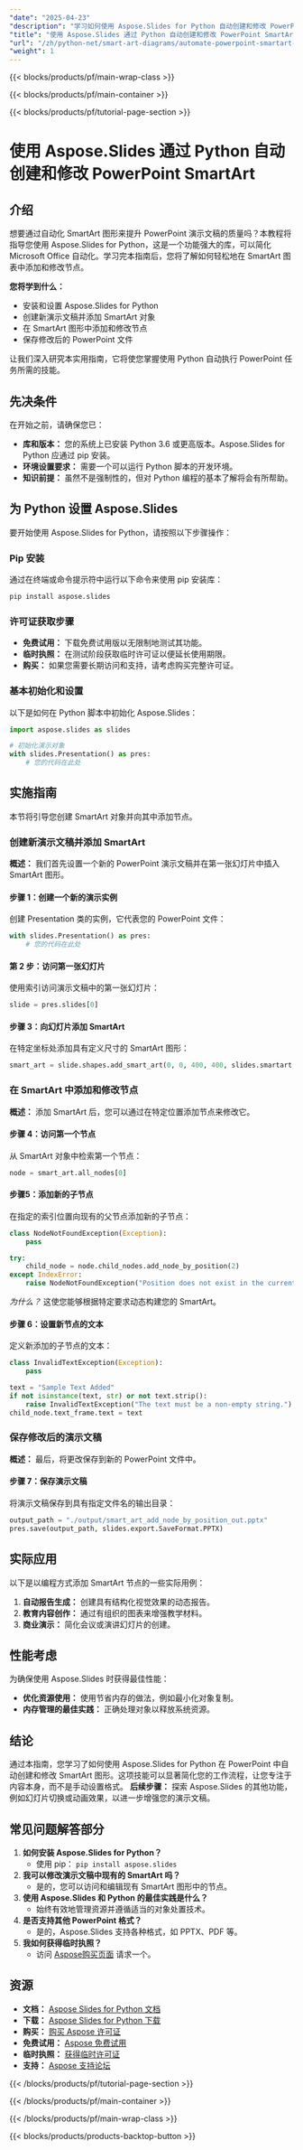 ```yaml
---
"date": "2025-04-23"
"description": "学习如何使用 Aspose.Slides for Python 自动创建和修改 PowerPoint 演示文稿中的 SmartArt。轻松提升您的幻灯片效果！"
"title": "使用 Aspose.Slides 通过 Python 自动创建和修改 PowerPoint SmartArt"
"url": "/zh/python-net/smart-art-diagrams/automate-powerpoint-smartart-python/"
"weight": 1
---
```


{{< blocks/products/pf/main-wrap-class >}}

{{< blocks/products/pf/main-container >}}

{{< blocks/products/pf/tutorial-page-section >}}
# 使用 Aspose.Slides 通过 Python 自动创建和修改 PowerPoint SmartArt
## 介绍
想要通过自动化 SmartArt 图形来提升 PowerPoint 演示文稿的质量吗？本教程将指导您使用 Aspose.Slides for Python，这是一个功能强大的库，可以简化 Microsoft Office 自动化。学习完本指南后，您将了解如何轻松地在 SmartArt 图表中添加和修改节点。

**您将学到什么：**
- 安装和设置 Aspose.Slides for Python
- 创建新演示文稿并添加 SmartArt 对象
- 在 SmartArt 图形中添加和修改节点
- 保存修改后的 PowerPoint 文件

让我们深入研究本实用指南，它将使您掌握使用 Python 自动执行 PowerPoint 任务所需的技能。
## 先决条件
在开始之前，请确保您已：
- **库和版本：** 您的系统上已安装 Python 3.6 或更高版本。Aspose.Slides for Python 应通过 pip 安装。
- **环境设置要求：** 需要一个可以运行 Python 脚本的开发环境。
- **知识前提：** 虽然不是强制性的，但对 Python 编程的基本了解将会有所帮助。
## 为 Python 设置 Aspose.Slides
要开始使用 Aspose.Slides for Python，请按照以下步骤操作：
### Pip 安装
通过在终端或命令提示符中运行以下命令来使用 pip 安装库：
```bash
pip install aspose.slides
```
### 许可证获取步骤
- **免费试用：** 下载免费试用版以无限制地测试其功能。
- **临时执照：** 在测试阶段获取临时许可证以便延长使用期限。
- **购买：** 如果您需要长期访问和支持，请考虑购买完整许可证。
### 基本初始化和设置
以下是如何在 Python 脚本中初始化 Aspose.Slides：
```python
import aspose.slides as slides

# 初始化演示对象
with slides.Presentation() as pres:
    # 您的代码在此处
```
## 实施指南
本节将引导您创建 SmartArt 对象并向其中添加节点。
### 创建新演示文稿并添加 SmartArt
**概述：** 我们首先设置一个新的 PowerPoint 演示文稿并在第一张幻灯片中插入 SmartArt 图形。 
#### 步骤 1：创建一个新的演示实例
创建 Presentation 类的实例，它代表您的 PowerPoint 文件：
```python
with slides.Presentation() as pres:
    # 您的代码在此处
```
#### 第 2 步：访问第一张幻灯片
使用索引访问演示文稿中的第一张幻灯片：
```python
slide = pres.slides[0]
```
#### 步骤 3：向幻灯片添加 SmartArt
在特定坐标处添加具有定义尺寸的 SmartArt 图形：
```python
smart_art = slide.shapes.add_smart_art(0, 0, 400, 400, slides.smartart.SmartArtLayoutType.STACKED_LIST)
```
### 在 SmartArt 中添加和修改节点
**概述：** 添加 SmartArt 后，您可以通过在特定位置添加节点来修改它。
#### 步骤 4：访问第一个节点
从 SmartArt 对象中检索第一个节点：
```python
node = smart_art.all_nodes[0]
```
#### 步骤5：添加新的子节点
在指定的索引位置向现有的父节点添加新的子节点：
```python
class NodeNotFoundException(Exception):
    pass

try:
    child_node = node.child_nodes.add_node_by_position(2)
except IndexError:
    raise NodeNotFoundException("Position does not exist in the current SmartArt layout.")
```
*为什么？* 这使您能够根据特定要求动态构建您的 SmartArt。
#### 步骤 6：设置新节点的文本
定义新添加的子节点的文本：
```python
class InvalidTextException(Exception):
    pass

text = "Sample Text Added"
if not isinstance(text, str) or not text.strip():
    raise InvalidTextException("The text must be a non-empty string.")
child_node.text_frame.text = text
```
### 保存修改后的演示文稿
**概述：** 最后，将更改保存到新的 PowerPoint 文件中。
#### 步骤 7：保存演示文稿
将演示文稿保存到具有指定文件名的输出目录：
```python
output_path = "./output/smart_art_add_node_by_position_out.pptx"
pres.save(output_path, slides.export.SaveFormat.PPTX)
```
## 实际应用
以下是以编程方式添加 SmartArt 节点的一些实际用例：
1. **自动报告生成：** 创建具有结构化视觉效果的动态报告。
2. **教育内容创作：** 通过有组织的图表来增强教学材料。
3. **商业演示：** 简化会议或演讲幻灯片的创建。
## 性能考虑
为确保使用 Aspose.Slides 时获得最佳性能：
- **优化资源使用：** 使用节省内存的做法，例如最小化对象复制。
- **内存管理的最佳实践：** 正确处理对象以释放系统资源。
## 结论
通过本指南，您学习了如何使用 Aspose.Slides for Python 在 PowerPoint 中自动创建和修改 SmartArt 图形。这项技能可以显著简化您的工作流程，让您专注于内容本身，而不是手动设置格式。 
**后续步骤：** 探索 Aspose.Slides 的其他功能，例如幻灯片切换或动画效果，以进一步增强您的演示文稿。
## 常见问题解答部分
1. **如何安装 Aspose.Slides for Python？**
   - 使用 pip： `pip install aspose.slides`
2. **我可以修改演示文稿中现有的 SmartArt 吗？**
   - 是的，您可以访问和编辑现有 SmartArt 图形中的节点。
3. **使用 Aspose.Slides 和 Python 的最佳实践是什么？**
   - 始终有效地管理资源并遵循适当的对象处置技术。
4. **是否支持其他 PowerPoint 格式？**
   - 是的，Aspose.Slides 支持各种格式，如 PPTX、PDF 等。
5. **我如何获得临时执照？**
   - 访问 [Aspose购买页面](https://purchase.aspose.com/temporary-license/) 请求一个。
## 资源
- **文档：** [Aspose Slides for Python 文档](https://reference.aspose.com/slides/python-net/)
- **下载：** [Aspose Slides for Python 下载](https://releases.aspose.com/slides/python-net/)
- **购买：** [购买 Aspose 许可证](https://purchase.aspose.com/buy)
- **免费试用：** [Aspose 免费试用](https://releases.aspose.com/slides/python-net/)
- **临时执照：** [获得临时许可证](https://purchase.aspose.com/temporary-license/)
- **支持：** [Aspose 支持论坛](https://forum.aspose.com/c/slides/11)

{{< /blocks/products/pf/tutorial-page-section >}}

{{< /blocks/products/pf/main-container >}}

{{< /blocks/products/pf/main-wrap-class >}}

{{< blocks/products/products-backtop-button >}}